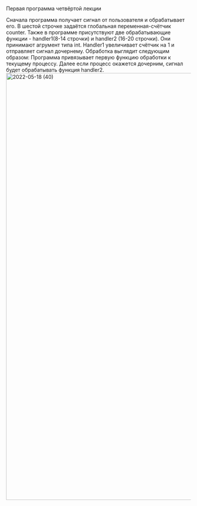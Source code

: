 Первая программа четвёртой лекции

Сначала программа получает сигнал от пользователя и обрабатывает его. В шестой строчке задаётся глобальная переменная-счётчик counter. Также в программе присутствуют две обрабатывающие функции - handler1(8-14 строчки) и handler2 (16-20 строчки). Они принимают агрумент типа int. Handler1 увеличивает счётчик на 1 и отправляет сигнал дочернему. Обработка выглядит следующим образом: Программа привязывает первую функцию обработки к текущему процессу. Далее если процесс окажется дочерним, сигнал будет обрабатывать функция handler2.
<img width="1161" alt="2022-05-18 (40)" src="https://user-images.githubusercontent.com/71775915/169097717-88426b07-b8d7-45d6-a939-7c69cb5eef1b.png">
